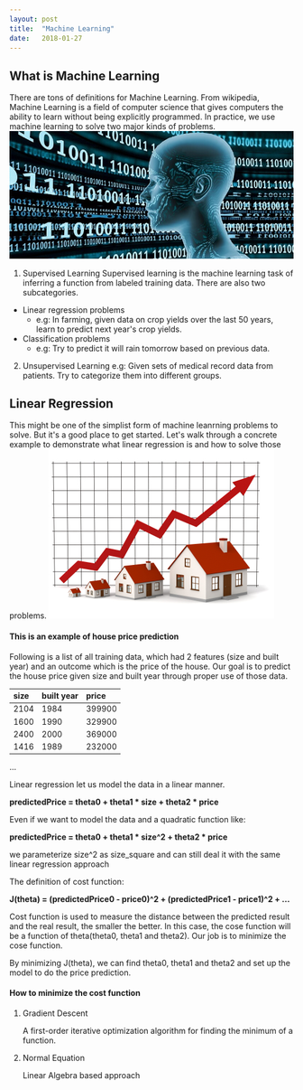 ```yaml
---
layout: post
title:  "Machine Learning"
date:   2018-01-27
---
```

## What is Machine Learning
There are tons of definitions for Machine Learning. From wikipedia, Machine Learning is a field of computer science that gives computers the ability to learn without being explicitly programmed. In practice, we use machine learning to solve two major kinds
of problems.
![Machine_Leaning](/assets/Machine_Leaning.jpg)
1. Supervised Learning
Supervised learning is the machine learning task of inferring a function from labeled training data. There are also two subcategories.
- Linear regression problems
  - e.g: In farming, given data on crop yields over the last 50 years, learn to predict next year's crop yields.
- Classification problems
  - e.g: Try to predict it will rain tomorrow based on previous data.
2. Unsupervised Learning
e.g: Given sets of medical record data from patients. Try to categorize them into different groups.

## Linear Regression
This might be one of the simplist form of machine leanrning problems to solve. But it's a good place to get started. Let's walk through a concrete example to demonstrate what linear regression is and how to solve those problems.
![Machine_Leaning](/assets/house_price.jpg)

#### This is an example of house price prediction
Following is a list of all training data, which had 2 features (size and built year) and an outcome which is the price of the house. Our goal is to predict the house price given size and built year through proper use of those data.

| size    | built year  | price   |
|:--------|:------------|:------  |
| 2104    | 1984        | 399900  |
| 1600    | 1990        | 329900  |
| 2400    | 2000        | 369000  |
| 1416    | 1989        | 232000  |
...

Linear regression let us model the data in a linear manner.  

**predictedPrice = theta0 + theta1 * size + theta2 * price**

Even if we want to model the data and a quadratic function like:

**predictedPrice = theta0 + theta1 * size^2 + theta2 * price**

we parameterize size^2 as size_square and can still deal it with the same linear regression approach

The definition of cost function:

**J(theta) = (predictedPrice0 - price0)^2 + (predictedPrice1 - price1)^2 + ...**

Cost function is used to measure the distance between the predicted result and the real result, the smaller the better. In this case, the cose function will be a function of theta(theta0, theta1 and theta2). Our job is to minimize the cose function.

By minimizing J(theta), we can find theta0, theta1 and theta2 and set up the model to do the price prediction.

#### How to minimize the cost function
1. Gradient Descent

   A first-order iterative optimization algorithm for finding the minimum of a function.
2. Normal Equation

	Linear Algebra based approach



